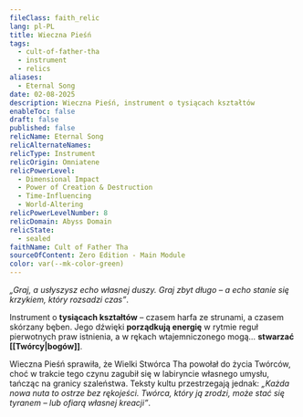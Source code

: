 ```yaml
---
fileClass: faith_relic
lang: pl-PL
title: Wieczna Pieśń
tags:
  - cult-of-father-tha
  - instrument
  - relics
aliases:
  - Eternal Song
date: 02-08-2025
description: Wieczna Pieśń, instrument o tysiącach kształtów
enableToc: false
draft: false
published: false
relicName: Eternal Song
relicAlternateNames: 
relicType: Instrument
relicOrigin: Omniatene
relicPowerLevel:
  - Dimensional Impact
  - Power of Creation & Destruction
  - Time-Influencing
  - World-Altering
relicPowerLevelNumber: 8
relicDomain: Abyss Domain
relicState:
  - sealed
faithName: Cult of Father Tha
sourceOfContent: Zero Edition - Main Module
color: var(--mk-color-green)
---
```

*„Graj, a usłyszysz echo własnej duszy. Graj zbyt długo – a echo stanie się krzykiem, który rozsadzi czas”*.

Instrument o **tysiącach kształtów** – czasem harfa ze strunami, a czasem skórzany bęben.
Jego dźwięki **porządkują energię** w rytmie reguł pierwotnych praw istnienia, a w rękach wtajemniczonego mogą… **stwarzać [[Twórcy|bogów]]**. 

Wieczna Pieśń sprawiła, że Wielki Stwórca Tha powołał do życia Twórców, choć w trakcie tego czynu zagubił się w labiryncie własnego umysłu, tańcząc na granicy szaleństwa.
Teksty kultu przestrzegają jednak: *„Każda nowa nuta to ostrze bez rękojeści. Twórca, który ją zrodzi, może stać się tyranem – lub ofiarą własnej kreacji”*.